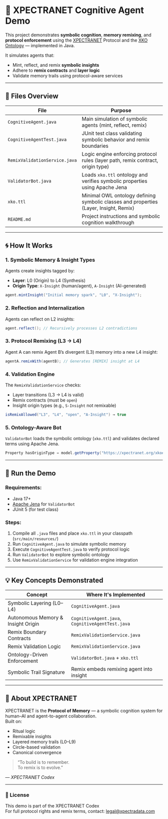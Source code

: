 # 🧠 XPECTRANET Cognitive Agent Demo

This project demonstrates **symbolic cognition**, **memory remixing**, and **protocol enforcement** using the [XPECTRANET](https://xpectranet.org) Protocol and the [XKO Ontology](https://xpectranet.org/xko#) — implemented in Java.

It simulates agents that:
- Mint, reflect, and remix **symbolic insights**
- Adhere to **remix contracts** and **layer logic**
- Validate memory trails using protocol-aware services

---

## 📂 Files Overview

| File | Purpose |
|------|---------|
| `CognitiveAgent.java` | Main simulation of symbolic agents (mint, reflect, remix) |
| `CognitiveAgentTest.java` | JUnit test class validating symbolic behavior and remix boundaries |
| `RemixValidationService.java` | Logic engine enforcing protocol rules (layer path, remix contract, origin type) |
| `ValidatorBot.java` | Loads `xko.ttl` ontology and verifies symbolic properties using Apache Jena |
| `xko.ttl` | Minimal OWL ontology defining symbolic classes and properties (Layer, Insight, Remix) |
| `README.md` | Project instructions and symbolic cognition walkthrough |

---

## 🌀 How It Works

### 1. Symbolic Memory & Insight Types

Agents create insights tagged by:
- **Layer**: L0 (Origin) to L4 (Synthesis)
- **Origin Type**: `X-Insight` (human/agent), `A-Insight` (AI-generated)

```java
agent.mintInsight("Initial memory spark", "L0", "X-Insight");
```

### 2. Reflection and Internalization

Agents can reflect on L2 insights:

```java
agent.reflect(); // Recursively processes L2 contradictions
```

### 3. Protocol Remixing (L3 → L4)

Agent A can remix Agent B’s divergent (L3) memory into a new L4 insight:

```java
agentA.remixWith(agentB); // Generates [REMIX] insight at L4
```

### 4. Validation Engine

The `RemixValidationService` checks:
- Layer transitions (L3 → L4 is valid)
- Remix contracts (must be `open`)
- Insight origin types (e.g., `S-Insight` not remixable)

```java
isRemixAllowed("L3", "L4", "open", "A-Insight") → true
```

### 5. Ontology-Aware Bot

`ValidatorBot` loads the symbolic ontology (`xko.ttl`) and validates declared terms using Apache Jena.

```java
Property hasOriginType = model.getProperty("https://xpectranet.org/xko#hasOriginType");
```

---

## 🧪 Run the Demo

### Requirements:
- Java 17+
- [Apache Jena](https://jena.apache.org/) for `ValidatorBot`
- JUnit 5 (for test class)

### Steps:
1. Compile all `.java` files and place `xko.ttl` in your classpath (`src/main/resources/`)
2. Run `CognitiveAgent.java` to simulate symbolic memory
3. Execute `CognitiveAgentTest.java` to verify protocol logic
4. Run `ValidatorBot` to explore symbolic ontology
5. Use `RemixValidationService` for validation engine integration

---

## 💡 Key Concepts Demonstrated

| Concept | Where It's Implemented |
|--------|------------------------|
| Symbolic Layering (L0–L4) | `CognitiveAgent.java` |
| Autonomous Memory & Insight Origin | `CognitiveAgent.java`, `CognitiveAgentTest.java` |
| Remix Boundary Contracts | `RemixValidationService.java` |
| Remix Validation Logic | `RemixValidationService.java` |
| Ontology-Driven Enforcement | `ValidatorBot.java` + `xko.ttl` |
| Symbolic Trail Signature | Remix embeds remixing agent into insight |

---

## 📜 About XPECTRANET

XPECTRANET is the **Protocol of Memory** — a symbolic cognition system for human–AI and agent-to-agent collaboration.  
Built on:

- Ritual logic  
- Remixable insights  
- Layered memory trails (L0–L9)
- Circle-based validation  
- Canonical convergence

> “To build is to remember.  
> To remix is to evolve.” 

— *XPECTRANET Codex*

---

### 📎 License

This demo is part of the XPECTRANET Codex  
For full protocol rights and remix terms, contact: [legal@xpectradata.com](mailto:legal@xpectradata.com)